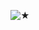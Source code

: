 

![★](https://github.com/STERNEN-KIND/STERNEN-KIND/blob/8bdf3f9ca0267aaba4e2f299caf652495d5a1f37/tumblr_dff1c3df73c43bc58520b70ae32917fc_930909a5_540.gif)

